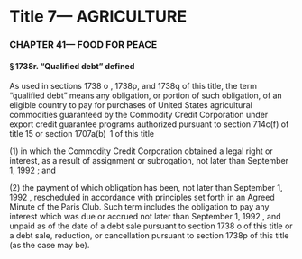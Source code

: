 
# Title 7— AGRICULTURE
### CHAPTER 41— FOOD FOR PEACE
#### § 1738r. “Qualified debt” defined

As used in sections 1738 o , 1738p, and 1738q of this title, the term “qualified debt” means any obligation, or portion of such obligation, of an eligible country to pay for purchases of United States agricultural commodities guaranteed by the Commodity Credit Corporation under export credit guarantee programs authorized pursuant to section 714c(f) of title 15 or section 1707a(b)  1 of this title

(1) in which the Commodity Credit Corporation obtained a legal right or interest, as a result of assignment or subrogation, not later than September 1, 1992 ; and

(2) the payment of which obligation has been, not later than September 1, 1992 , rescheduled in accordance with principles set forth in an Agreed Minute of the Paris Club. Such term includes the obligation to pay any interest which was due or accrued not later than September 1, 1992 , and unpaid as of the date of a debt sale pursuant to section 1738 o of this title or a debt sale, reduction, or cancellation pursuant to section 1738p of this title (as the case may be).
